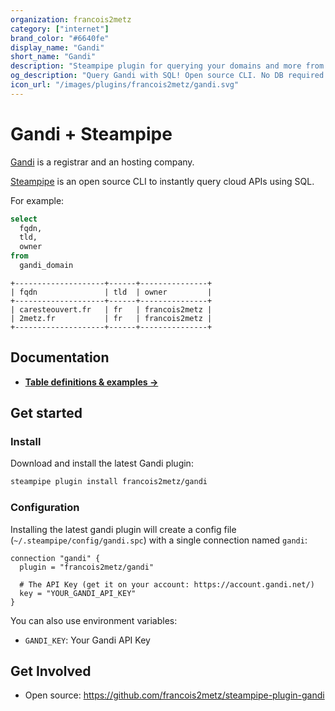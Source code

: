 ```yaml
---
organization: francois2metz
category: ["internet"]
brand_color: "#6640fe"
display_name: "Gandi"
short_name: "Gandi"
description: "Steampipe plugin for querying your domains and more from Gandi."
og_description: "Query Gandi with SQL! Open source CLI. No DB required."
icon_url: "/images/plugins/francois2metz/gandi.svg"
---
```


# Gandi + Steampipe

[Gandi](https://gandi.net/) is a registrar and an hosting company.

[Steampipe](https://steampipe.io) is an open source CLI to instantly query cloud APIs using SQL.

For example:

```sql
select
  fqdn,
  tld,
  owner
from
  gandi_domain
```

```
+--------------------+------+---------------+
| fqdn               | tld  | owner         |
+--------------------+------+---------------+
| caresteouvert.fr   | fr   | francois2metz |
| 2metz.fr           | fr   | francois2metz |
+--------------------+------+---------------+
```

## Documentation

- **[Table definitions & examples →](/plugins/francois2metz/gandi/tables)**

## Get started

### Install

Download and install the latest Gandi plugin:

```bash
steampipe plugin install francois2metz/gandi
```

### Configuration

Installing the latest gandi plugin will create a config file (`~/.steampipe/config/gandi.spc`) with a single connection named `gandi`:

```hcl
connection "gandi" {
  plugin = "francois2metz/gandi"

  # The API Key (get it on your account: https://account.gandi.net/)
  key = "YOUR_GANDI_API_KEY"
}
```

You can also use environment variables:

- `GANDI_KEY`: Your Gandi API Key

## Get Involved

* Open source: https://github.com/francois2metz/steampipe-plugin-gandi
